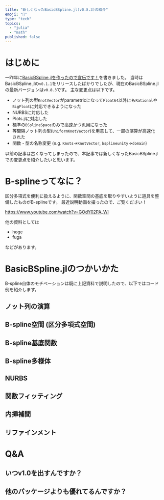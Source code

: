 ```yaml
---
title: "新しくなったBasicBSpline.jl(v0.8.3)の紹介"
emoji: "💫"
type: "tech"
topics:
  - "julia"
  - "math"
published: false
---
```


# はじめに
一昨年に[BasicBSpline.jlを作ったので宣伝です！](https://zenn.dev/hyrodium/articles/5fb08f98d4a918)を書きました。
当時はBasicBSpline.jlの`v0.1.1`をリリースしたばかりでしたが、現在のBasicBSpline.jlの最新バージョンは`v0.8.3`です。
主な変更点は以下です。

* ノット列の型`KnotVector`がparametricになって`Float64`以外にも`Rational`や`BigFloat`に対応できるようになった
* NURBSに対応した
* Plots.jlに対応した
* 標準の`BSplineSpace`のみで高速かつ汎用になった
* 等間隔ノット列の型(`UniformKnotVector`)を用意して、一部の演算が高速化された
* 関数・型の名称変更 (e.g. `Knots`→`KnotVector`, `bsplineunity`→`domain`)

以前の記事は古くなってしまったので、本記事では新しくなったBasicBSpline.jlでの変更点を紹介したいと思います。

# B-splineってなに？
区分多項式を便利に扱えるように、関数空間の基底を取りやすいように道具を整備したものがB-splineです。
最近説明動画を撮ったので、ご覧ください！

https://www.youtube.com/watch?v=GOdY02PA_WI

他の資料としては

* hoge
* fuga

などがあります。

# BasicBSpline.jlのつかいかた
B-spline自体のモチベーションは既に上記資料で説明したので、以下ではコード例を紹介します。

## ノット列の演算


## B-spline空間 (区分多項式空間)


## B-spline基底関数


## B-spline多様体


## NURBS


## 関数フィッティング


## 内挿補間

## リファインメント



# Q&A
## いつv1.0を出すんですか？

## 他のパッケージよりも優れてるんですか？
